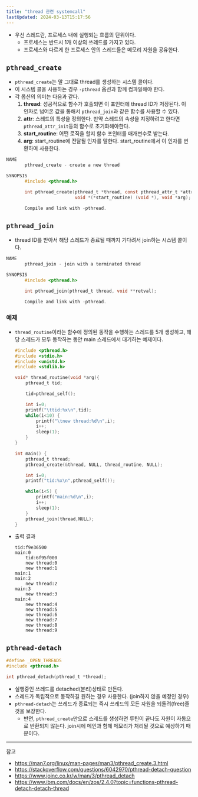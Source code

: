 ```yaml
---
title: "thread 관련 systemcall"
lastUpdated: 2024-03-13T15:17:56
---
```


- 우선 스레드란, 프로세스 내에 실행되는 흐름의 단위이다.
  - 프로세스는 반드시 1개 이상의 쓰레드를 가지고 있다.
  - 프로세스와 다르게 한 프로세스 안의 스레드들은 메모리 자원을 공유한다.

## `pthread_create`

- `pthread_create`는 말 그대로 thread를 생성하는 시스템 콜이다.
- 이 시스템 콜을 사용하는 경우 `-pthread` 옵션과 함께 컴파일해야 한다.
- 각 옵션의 의미는 다음과 같다.
  1. **thread**: 성공적으로 함수가 호출되면 이 포인터에 thread ID가 저장된다. 이 인자로 넘어온 값을 통해서 `pthread_join`과 같은 함수를 사용할 수 있다.
  2. **attr**: 스레드의 특성을 정의한다. 만약 스레드의 속성을 지정하려고 한다면 `pthread_attr_init`등의 함수로 초기화해야한다.
  3. **start_routine**: 어떤 로직을 할지 함수 포인터를 매개변수로 받는다. 
  4. **arg**: start_routine에 전달될 인자를 말한다. start_routine에서 이 인자를 변환하여 사용한다.

```c
NAME
       pthread_create - create a new thread

SYNOPSIS
       #include <pthread.h>

       int pthread_create(pthread_t *thread, const pthread_attr_t *attr,
                          void *(*start_routine) (void *), void *arg);

       Compile and link with -pthread.
```

## `pthread_join`

- thread ID를 받아서 해당 스레드가 종료될 때까지 기다려서 join하는 시스템 콜이다.

```c
NAME
       pthread_join - join with a terminated thread

SYNOPSIS
       #include <pthread.h>

       int pthread_join(pthread_t thread, void **retval);

       Compile and link with -pthread.
```

### 예제

- `thread_routine`이라는 함수에 정의된 동작을 수행하는 스레드를 5개 생성하고, 해당 스레드가 모두 동작하는 동안 main 스레드에서 대기하는 예제이다.

    ```c
    #include <pthread.h>
    #include <stdio.h>
    #include <unistd.h>
    #include <stdlib.h>

    void* thread_routine(void *arg){
        pthread_t tid;

        tid=pthread_self();

        int i=0;
        printf("\ttid:%x\n",tid);
        while(i<10) {
            printf("\tnew thread:%d\n",i);
            i++;
            sleep(1);
        }
    }

    int main() {
        pthread_t thread;
        pthread_create(&thread, NULL, thread_routine, NULL);

        int i=0;
        printf("tid:%x\n",pthread_self());

        while(i<5) {
            printf("main:%d\n",i);
            i++;
            sleep(1);
        }
        pthread_join(thread,NULL);
    }
    ```

- 출력 결과
  
    ```
    tid:f9e36500
    main:0
        tid:6f95f000
        new thread:0
        new thread:1
    main:1
    main:2
        new thread:2
    main:3
        new thread:3
    main:4
        new thread:4
        new thread:5
        new thread:6
        new thread:7
        new thread:8
        new thread:9
    ```

## `pthread-detach`

```c
#define _OPEN_THREADS
#include <pthread.h>

int pthread_detach(pthread_t *thread);
```

- 실행중인 쓰레드를 detached(분리)상태로 만든다.
- 스레드가 독립적으로 동작하길 원하는 경우 사용한다. (join하지 않을 예정인 경우)
- `pthread-detach`는 쓰레드가 종료되는 즉시 쓰레드의 모든 자원을 되돌려(free)줄 것을 보장한다.
  - 반면, `pthread_create`만으로 스레드를 생성하면 루틴이 끝나도 자원이 자동으로 반환되지 않는다. join시에 메인과 함께 메모리가 처리될 것으로 예상하기 때문이다.

---
참고
- https://man7.org/linux/man-pages/man3/pthread_create.3.html
- https://stackoverflow.com/questions/6042970/pthread-detach-question
- https://www.joinc.co.kr/w/man/3/pthread_detach
- https://www.ibm.com/docs/en/zos/2.4.0?topic=functions-pthread-detach-detach-thread